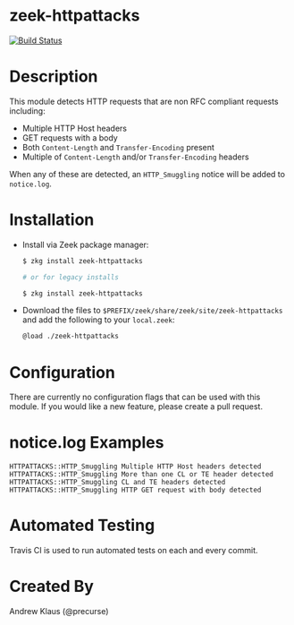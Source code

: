 # zeek-httpattacks

[![Build Status](https://app.travis-ci.com/precurse/zeek-httpattacks.svg?branch=master)](https://app.travis-ci.com/precurse/zeek-httpattacks)

# Description

This module detects HTTP requests that are non RFC compliant requests including:
- Multiple HTTP Host headers
- GET requests with a body
- Both `Content-Length` and `Transfer-Encoding` present
- Multiple of `Content-Length` and/or `Transfer-Encoding` headers

When any of these are detected, an `HTTP_Smuggling` notice will be added to `notice.log`.

# Installation
- Install via Zeek package manager:
   ```bash
   $ zkg install zeek-httpattacks

   # or for legacy installs

   $ zkg install zeek-httpattacks
   ```

- Download the files to `$PREFIX/zeek/share/zeek/site/zeek-httpattacks` and add the following to your `local.zeek`:
    ```bash
    @load ./zeek-httpattacks
    ```

# Configuration

There are currently no configuration flags that can be used with this module. If you would like a new feature, please create a pull request.

# notice.log Examples

```
HTTPATTACKS::HTTP_Smuggling	Multiple HTTP Host headers detected
HTTPATTACKS::HTTP_Smuggling	More than one CL or TE header detected
HTTPATTACKS::HTTP_Smuggling	CL and TE headers detected
HTTPATTACKS::HTTP_Smuggling	HTTP GET request with body detected
```

# Automated Testing

Travis CI is used to run automated tests on each and every commit.

# Created By
Andrew Klaus (@precurse)
